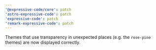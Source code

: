 ```yaml
---
'@expressive-code/core': patch
'astro-expressive-code': patch
'expressive-code': patch
'remark-expressive-code': patch
---
```


Themes that use transparency in unexpected places (e.g. the `rose-pine` themes) are now displayed correctly.
